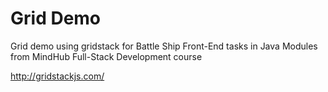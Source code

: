 # Grid Demo
Grid demo using gridstack for Battle Ship Front-End tasks in Java Modules from MindHub Full-Stack Development course

http://gridstackjs.com/
